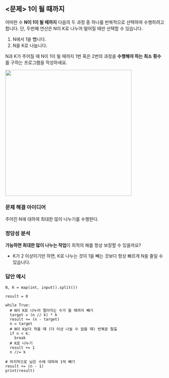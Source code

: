 ## <문제> 1이 될 때까지
어떠한 수 **N이 1이 될 때까지** 다음의 두 과정 중 하나를 반복적으로 선택하여 수행하려고 합니다. 
단, 두번째 연산은 N이 K로 나누어 떨어질 때만 선택할 수 있습니다.
  1. N에서 1을 뺍니다.
  2. N을 K로 나눕니다.

N과 K가 주어질 때 N이 1이 될 때까지 1번 혹은 2번의 과정을 **수행해야 하는 최소 횟수**를 구하는 프로그램을 작성하세요.

<img src=https://user-images.githubusercontent.com/62216628/161250340-b5b6aee0-8327-4fec-9619-be909969cc98.png width=400px></img>

### 문제 해결 아이디어
주어진 N에 대하여 최대한 많이 나누기를 수행한다.

### 정당성 분석
**가능하면 최대한 많이 나누는 작업**이 최적의 해를 항상 보장할 수 있을까요?
- K가 2 이상이기만 하면, K로 나누는 것이 1을 빼는 것보다 항상 빠르게 N을 줄일 수 있습니다.

### 답안 예시
```
N, K = map(int, input().split())

result = 0

while True:
  # N이 K로 나누어 떨어지는 수가 될 때까지 빼기
  target = (n // k) * k
  result += (n - target)
  n = target
  # N이 K보다 작을 때 (더 이상 나눌 수 없을 때) 반복문 탈출
  if n < k:
    break
  # K로 나누기
  result += 1
  n //= k
  
# 마지막으로 남은 수에 대하여 1씩 빼기
result += (n - 1)
print(result)
```
